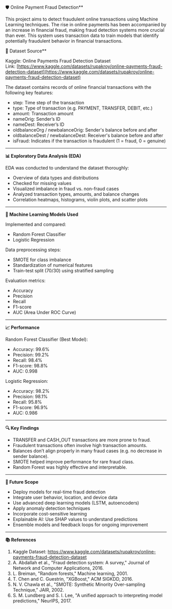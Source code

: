 🛡️ Online Payment Fraud Detection**

This project aims to detect fraudulent online transactions using Machine Learning techniques. The rise in online payments has been accompanied by an increase in financial fraud, making fraud detection systems more crucial than ever. This system uses transaction data to train models that identify potentially fraudulent behavior in financial transactions.


📁 Dataset Source**

Kaggle: Online Payments Fraud Detection Dataset  
Link: [https://www.kaggle.com/datasets/rupakroy/online-payments-fraud-detection-dataset](https://www.kaggle.com/datasets/rupakroy/online-payments-fraud-detection-dataset)

The dataset contains records of online financial transactions with the following key features:
- step: Time step of the transaction
- type: Type of transaction (e.g. PAYMENT, TRANSFER, DEBIT, etc.)
- amount: Transaction amount
- nameOrig: Sender’s ID
- nameDest: Receiver’s ID
- oldbalanceOrg / newbalanceOrig: Sender's balance before and after
- oldbalanceDest / newbalanceDest: Receiver's balance before and after
- isFraud: Indicates if the transaction is fraudulent (1 = fraud, 0 = genuine)

---

**📊 Exploratory Data Analysis (EDA)**

EDA was conducted to understand the dataset thoroughly:
- Overview of data types and distributions
- Checked for missing values
- Visualized imbalance in fraud vs. non-fraud cases
- Analyzed transaction types, amounts, and balance changes
- Correlation heatmaps, histograms, violin plots, and scatter plots

---

**🧠 Machine Learning Models Used**

Implemented and compared:
- Random Forest Classifier
- Logistic Regression

Data preprocessing steps:
- SMOTE for class imbalance
- Standardization of numerical features
- Train-test split (70/30) using stratified sampling

Evaluation metrics:
- Accuracy
- Precision
- Recall
- F1-score
- AUC (Area Under ROC Curve)

---

**📈 Performance**

Random Forest Classifier (Best Model):
- Accuracy: 99.6%
- Precision: 99.2%
- Recall: 98.4%
- F1-score: 98.8%
- AUC: 0.998

Logistic Regression:
- Accuracy: 98.2%
- Precision: 98.1%
- Recall: 95.8%
- F1-score: 96.9%
- AUC: 0.986

---

**🔍 Key Findings**

- TRANSFER and CASH_OUT transactions are more prone to fraud.
- Fraudulent transactions often involve high transaction amounts.
- Balances don’t align properly in many fraud cases (e.g. no decrease in sender balance).
- SMOTE helped improve performance for rare fraud class.
- Random Forest was highly effective and interpretable.

---

**🚀 Future Scope**

- Deploy models for real-time fraud detection
- Integrate user behavior, location, and device data
- Use advanced deep learning models (LSTM, autoencoders)
- Apply anomaly detection techniques
- Incorporate cost-sensitive learning
- Explainable AI: Use SHAP values to understand predictions
- Ensemble models and feedback loops for ongoing improvement

---

**📚 References**

1. Kaggle Dataset: https://www.kaggle.com/datasets/rupakroy/online-payments-fraud-detection-dataset  
2. A. Abdallah et al., "Fraud detection system: A survey," Journal of Network and Computer Applications, 2016.  
3. L. Breiman, "Random forests," Machine learning, 2001.  
4. T. Chen and C. Guestrin, "XGBoost," ACM SIGKDD, 2016.  
5. N. V. Chawla et al., "SMOTE: Synthetic Minority Over-sampling Technique," JAIR, 2002.  
6. S. M. Lundberg and S. I. Lee, "A unified approach to interpreting model predictions," NeurIPS, 2017.
